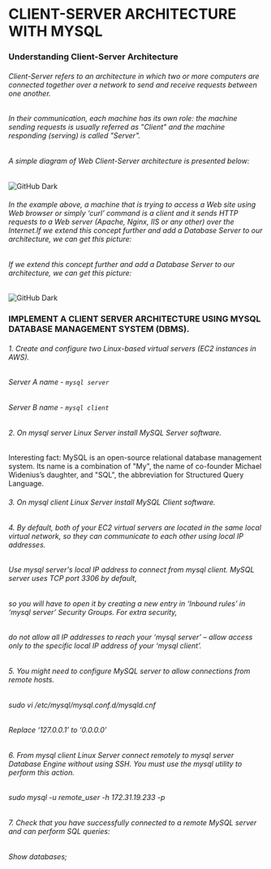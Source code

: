 # CLIENT-SERVER ARCHITECTURE WITH MYSQL
### Understanding Client-Server Architecture

###### Client-Server refers to an architecture in which two or more computers are connected together over a network to send and receive requests between one another.

###### In their communication, each machine has its own role: the machine sending requests is usually referred as "Client" and the machine responding (serving) is called "Server".

###### A simple diagram of Web Client-Server architecture is presented below:

![GitHub Dark ](https://darey.io/wp-content/uploads/2021/07/Client-server.png#gh-dark-mode-only)
###### In the example above, a machine that is trying to access a Web site using Web browser or simply ‘curl’ command is a client and it sends HTTP requests to a Web server (Apache, Nginx, IIS or any other) over the Internet.If we extend this concept further and add a Database Server to our architecture, we can get this picture:
###### If we extend this concept further and add a Database Server to our architecture, we can get this picture:
![GitHub Dark ](https://darey.io/wp-content/uploads/2021/07/Client-server2.png#gh-dark-mode-only)

### IMPLEMENT A CLIENT SERVER ARCHITECTURE USING MYSQL DATABASE MANAGEMENT SYSTEM (DBMS).

###### 1.  Create and configure two Linux-based virtual servers (EC2 instances in AWS).

###### Server A name - `mysql server`
###### Server B name - `mysql client`


###### 2.  On mysql server Linux Server install MySQL Server software.

Interesting fact: MySQL is an open-source relational database management system. Its name is a combination of "My", the name of co-founder Michael Widenius’s daughter, 
and "SQL", the abbreviation for Structured Query Language.


###### 3.  On mysql client Linux Server install MySQL Client software.

###### 4. By default, both of your EC2 virtual servers are located in the same local virtual network, so they can communicate to each other using local IP addresses. 
######     Use mysql server's local IP address to connect from mysql client. MySQL server uses TCP port 3306 by default, 
######     so you will have to open it by creating a new entry in ‘Inbound rules’ in ‘mysql server’ Security Groups. For extra security, 
######     do not allow all IP addresses to reach your ‘mysql server’ – allow access only to the specific local IP address of your ‘mysql client’.


###### 5.  You might need to configure MySQL server to allow connections from remote hosts.

###### *sudo vi /etc/mysql/mysql.conf.d/mysqld.cnf*

###### *Replace ‘127.0.0.1’ to ‘0.0.0.0’*

###### 6. From mysql client Linux Server connect remotely to mysql server Database Engine without using SSH. You must use the mysql utility to perform this action.

###### *sudo mysql -u remote_user -h 172.31.19.233 -p*

###### 7. Check that you have successfully connected to a remote MySQL server and can perform SQL queries:

###### *Show databases;*


